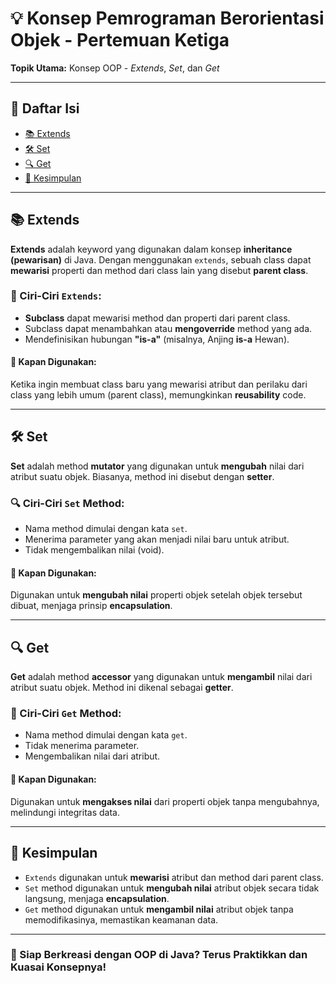 # 💡 Konsep Pemrograman Berorientasi Objek - Pertemuan Ketiga

**Topik Utama:** Konsep OOP - *Extends*, *Set*, dan *Get*

---

## 📑 Daftar Isi
- [📚 Extends](#extends)
- [🛠 Set](#set)
- [🔍 Get](#get)
- [📌 Kesimpulan](#kesimpulan)

---

## 📚 Extends
**Extends** adalah keyword yang digunakan dalam konsep **inheritance (pewarisan)** di Java. Dengan menggunakan `extends`, sebuah class dapat **mewarisi** properti dan method dari class lain yang disebut **parent class**.

### 📝 Ciri-Ciri `Extends`:
- **Subclass** dapat mewarisi method dan properti dari parent class.
- Subclass dapat menambahkan atau **mengoverride** method yang ada.
- Mendefinisikan hubungan **"is-a"** (misalnya, Anjing **is-a** Hewan).

#### 📌 Kapan Digunakan:
Ketika ingin membuat class baru yang mewarisi atribut dan perilaku dari class yang lebih umum (parent class), memungkinkan **reusability** code.

---

## 🛠 Set
**Set** adalah method **mutator** yang digunakan untuk **mengubah** nilai dari atribut suatu objek. Biasanya, method ini disebut dengan **setter**.

### 🔍 Ciri-Ciri `Set` Method:
- Nama method dimulai dengan kata `set`.
- Menerima parameter yang akan menjadi nilai baru untuk atribut.
- Tidak mengembalikan nilai (void).

#### 📌 Kapan Digunakan:
Digunakan untuk **mengubah nilai** properti objek setelah objek tersebut dibuat, menjaga prinsip **encapsulation**.

---

## 🔍 Get
**Get** adalah method **accessor** yang digunakan untuk **mengambil** nilai dari atribut suatu objek. Method ini dikenal sebagai **getter**.

### 🔑 Ciri-Ciri `Get` Method:
- Nama method dimulai dengan kata `get`.
- Tidak menerima parameter.
- Mengembalikan nilai dari atribut.

#### 📌 Kapan Digunakan:
Digunakan untuk **mengakses nilai** dari properti objek tanpa mengubahnya, melindungi integritas data.

---

## 📌 Kesimpulan
- `Extends` digunakan untuk **mewarisi** atribut dan method dari parent class.
- `Set` method digunakan untuk **mengubah nilai** atribut objek secara tidak langsung, menjaga **encapsulation**.
- `Get` method digunakan untuk **mengambil nilai** atribut objek tanpa memodifikasinya, memastikan keamanan data.

---

### 🚀 Siap Berkreasi dengan OOP di Java? Terus Praktikkan dan Kuasai Konsepnya!
